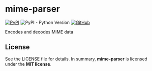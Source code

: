 # mime-parser

[![PyPI](https://img.shields.io/pypi/v/mime-parser?style=flat-square)](https://pypi.org/project/mime-parser/)
![PyPI - Python Version](https://img.shields.io/pypi/pyversions/mime-parser?style=flat-square)
[![GitHub](https://img.shields.io/github/license/zer0/mime-parser?style=flat-square)](https://github.com/zer0/mime-parser/)

Encodes and decodes MIME data

## License

See the [LICENSE](./LICENSE) file for details. In summary,
**mime-parser** is licensed under the **MIT license**.
